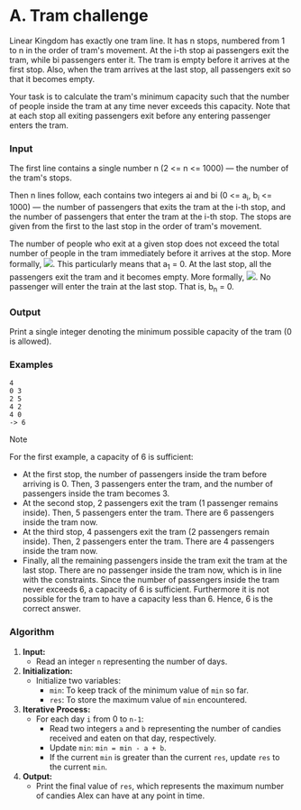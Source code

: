 # A. Tram challenge

Linear Kingdom has exactly one tram line. It has n stops, numbered from 1 to n in the order of tram's movement. At the i-th stop ai passengers exit the tram, while bi passengers enter it. The tram is empty before it arrives at the first stop. Also, when the tram arrives at the last stop, all passengers exit so that it becomes empty.

Your task is to calculate the tram's minimum capacity such that the number of people inside the tram at any time never exceeds this capacity. Note that at each stop all exiting passengers exit before any entering passenger enters the tram.

### Input

The first line contains a single number n (2 <= n <= 1000) — the number of the tram's stops.

Then n lines follow, each contains two integers ai and bi (0 <= a<sub>i</sub>, b<sub>i</sub> <= 1000) — the number of passengers that exits the tram at the i-th stop, and the number of passengers that enter the tram at the i-th stop. The stops are given from the first to the last stop in the order of tram's movement.

The number of people who exit at a given stop does not exceed the total number of people in the tram immediately before it arrives at the stop. More formally, ![](https://espresso.codeforces.com/eb1e20fd58cc4373d8f42eb7e743d3ea232d1a19.passenger). This particularly means that a<sub>1</sub> = 0.
At the last stop, all the passengers exit the tram and it becomes empty. More formally, ![](https://espresso.codeforces.com/8cbe43ecd252bf7d670f9a3956cbe50263d2f09b.png).
No passenger will enter the train at the last stop. That is, b<sub>n</sub> = 0.



### Output

Print a single integer denoting the minimum possible capacity of the tram (0 is allowed).

### Examples

```plaintext
4
0 3
2 5
4 2
4 0
-> 6
```

> [!NOTE]
> For the first example, a capacity of 6 is sufficient:
> - At the first stop, the number of passengers inside the tram before arriving is 0. Then, 3 passengers enter the tram, and the number of passengers inside the tram becomes 3.
> - At the second stop, 2 passengers exit the tram (1 passenger remains inside). Then, 5 passengers enter the tram. There are 6 passengers inside the tram now.
> - At the third stop, 4 passengers exit the tram (2 passengers remain inside). Then, 2 passengers enter the tram. There are 4 passengers inside the tram now.
> - Finally, all the remaining passengers inside the tram exit the tram at the last stop. There are no passenger inside the tram now, which is in line with the constraints.
> Since the number of passengers inside the tram never exceeds 6, a capacity of 6 is sufficient. Furthermore it is not possible for the tram to have a capacity less than 6. Hence, 6 is the correct answer.

### Algorithm

1. **Input:**
    - Read an integer `n` representing the number of days.
2. **Initialization:**
    - Initialize two variables:
        - `min`: To keep track of the minimum value of `min` so far.
        - `res`: To store the maximum value of `min` encountered.
3. **Iterative Process:**
    - For each day `i` from 0 to `n-1`:
        - Read two integers `a` and `b` representing the number of candies received and eaten on that day, respectively.
        - Update `min`: `min = min - a + b`.
        - If the current `min` is greater than the current `res`, update `res` to the current `min`.
4. **Output:**
    - Print the final value of `res`, which represents the maximum number of candies Alex can have at any point in time.
